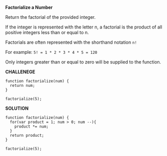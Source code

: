 **Factorialize a Number**


Return the factorial of the provided integer.


If the integer is represented with the letter n, a factorial is the product of all positive integers less than or equal to n.


Factorials are often represented with the shorthand notation `n!`


For example: `5! = 1 * 2 * 3 * 4 * 5 = 120`


Only integers greater than or equal to zero will be supplied to the function.

**CHALLENEGE**


```
function factorialize(num) {
  return num;
}

factorialize(5);

```

**SOLUTION**

```
function factorialize(num) {
  for(var product = 1; num > 0; num --){
    product *= num;
  }
  return product;
}

factorialize(5);

```
